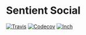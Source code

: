 # Sentient Social

[![Travis](https://img.shields.io/travis/marcdel/sentient_social.svg)](https://travis-ci.org/marcdel/sentient_social)
[![Codecov](https://img.shields.io/codecov/c/github/marcdel/sentient_social.svg)](https://codecov.io/gh/marcdel/sentient_social)
[![Inch](http://inch-ci.org/github/marcdel/sentient_social.svg)](http://inch-ci.org/github/marcdel/sentient_social)